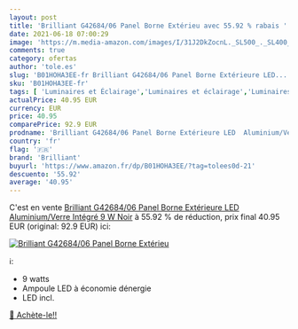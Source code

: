 ```yaml
---
layout: post
title: 'Brilliant G42684/06 Panel Borne Extérieu avec 55.92 % rabais '
date: 2021-06-18 07:00:29
image: 'https://m.media-amazon.com/images/I/31J2DkZocnL._SL500_._SL400_.jpg'
comments: true
category: ofertas
author: 'tole.es'
slug: 'B01HOHA3EE-fr Brilliant G42684/06 Panel Borne Extérieure LED...'
sku: 'B01HOHA3EE-fr'
tags: [ 'Luminaires et Éclairage','Luminaires et éclairage','Luminaires extérieur','brilliant','Éclairage pour chemins', ]
actualPrice: 40.95 EUR
currency: EUR
price: 40.95
comparePrice: 92.9 EUR
prodname: 'Brilliant G42684/06 Panel Borne Extérieure LED  Aluminium/Verre  Intégré  9 W  Noir'
country: 'fr'
flag: '🇫🇷'
brand: 'Brilliant'
buyurl: 'https://www.amazon.fr/dp/B01HOHA3EE/?tag=tolees0d-21'
descuento: '55.92'
average: '40.95'
---
```


C'est en vente [Brilliant G42684/06 Panel Borne Extérieure LED  Aluminium/Verre  Intégré  9 W  Noir](https://www.amazon.fr/dp/B01HOHA3EE/?tag=tolees0d-21)  à  55.92 % de réduction, prix final  40.95 EUR (original: 92.9 EUR) ici:

[![Brilliant G42684/06 Panel Borne Extérieu](https://m.media-amazon.com/images/I/31J2DkZocnL._SL500_._SL400_.jpg)](https://www.amazon.fr/dp/B01HOHA3EE/?tag=tolees0d-21)

ℹ️:

- 9 watts
- Ampoule LED à économie dénergie
- LED incl.

[🛒 Achète-le!!](https://www.amazon.fr/dp/B01HOHA3EE/?tag=tolees0d-21)
